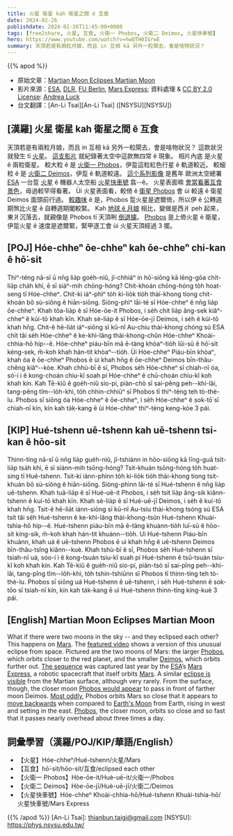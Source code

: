 ```yaml
---
title: 火星 衛星 kah 衛星之間 ê 互食
date: 2024-02-26
publishdate: 2024-02-26T11:45:00+0800
tags: [free2share, 火星, 互食, 火衛一 Phobos, 火衛二 Deimos, 火星快車號]
hero: https://www.youtube.com/watch?v=hwQTH0IGrwE
summary: 天頂若是有兩粒月娘，而且 in 互相 kā 另外一粒閘去，會是啥物狀況？
---
```


{{% apod %}}

- 原始文章：[Martian Moon Eclipses Martian Moon](https://apod.nasa.gov/apod/ap240226.html)
- 影片來源：[ESA](https://www.esa.int/), [DLR](https://www.dlr.de/EN/organisation-dlr/dlr/dlr-at-a-glance.html), [FU Berlin](https://www.fu-berlin.de/), [Mars Express](https://www.esa.int/Science_Exploration/Space_Science/Mars_Express); 資料處理 & [CC BY 2.0 License](https://creativecommons.org/licenses/by/2.0/): [Andrea Luck](https://twitter.com/andrluck)
- 台文翻譯：[An-Li Tsai][An-Li Tsai] ([NSYSU][NSYSU])

## [漢羅] 火星 衛星 kah 衛星之間 ê 互食
天頂若是有兩粒月娘，而且 in 互相 kā 另外一粒閘去，會是啥物狀況？
這款狀況就發生 tī [火星][Mars 1]。
[這支影片][featured video] 就紀錄著太空中這款無四常 ê 現象。
相片內底 是火星 ê 兩粒衛星。
較大粒 ê 是 [火衛一 Phobos][Phobos 1]，伊踅這粒紅色行星 ê 軌道較近。
較細粒 ê 是 [火衛二 Deimos][Deimos]，伊踅 ê 軌道較遠。
[這个系列影像][The sequence] 是舊年 歐洲太空總署 [ESA][ESA] 一台踅 [火星][Mars 2] ê 機器人太空船 [火星快車號][Mars Express] 翕--ê。
火星表面嘛 [會當看著互食景色][eclipse is visible]，毋過較罕得看著。
Ùi 火星表面看，較倚 ê [衛星 Phobos][Phobos would appear] 會 ùi 較遠 ê 衛星 Deimos 面頭前行過。
[較趣味][Most oddly] ê 是，Phobos 踅火星是遮爾倚，所以伊 ê 公轉週期煞比火星 ê 自轉週期閣較緊。
Kah [地球 ê 月娘][Earth's Moon] 相比，變做是西爿 peh 起來，東爿沉落去，就親像是 Phobos tī 天頂咧 [倒退攄][move backwards]。
[Phobos][Phobos 2] 是上倚火星 ê 衛星，伊踅火星 ê 速度是遮爾緊，緊甲逐工會 ùi 火星天頂經過 3 擺。

## [POJ] Hóe-chheⁿ ōe-chheⁿ kah ōe-chheⁿ chi-kan ê hō͘-si̍t
Thiⁿ-téng nā-sī ū nn̄g lia̍p goe̍h-niû, jî-chhiáⁿ in hō͘-siōng kā lēng-gōa chi̍t-lia̍p cha̍h khì, ē sī siáⁿ-mih chōng-hóng?
Chit-khoán chōng-hóng to̍h hoat-seng tī Hóe-chheⁿ.
Chit-ki iáⁿ-phìⁿ to̍h kí-lio̍k tio̍h thài-khong tiong chit-khoán bô sù-siông ê hiān-siōng.
Siòng-phìⁿ lāi-té sī Hóe-chheⁿ ê nn̄g lia̍p ōe-chheⁿ.
Khah tōa-lia̍p ê sī Hóe-ōe-it Phobos, i se̍h chit lia̍p âng-sek kiâⁿ-chheⁿ ê kúi-tō khah kīn.
Khah sè-lia̍p ê sī Hóe-ōe-jī Deimos, i se̍h ê kúi-tō khah hn̄g.
Chit-ê hē-lia̍t iáⁿ-siōng sī kū-nî Au-chiu thài-khong chóng sú ESA chi̍t tâi se̍h Hóe-chheⁿ ê ke-khì-lâng thài-khong-chûn Hóe-chheⁿ Khoài-chhia-hō hip--ê.
Hóe-chheⁿ piáu-bīn mā ē-tàng khòaⁿ-tio̍h lūi-sū ê hō͘-si̍t kéng-sek, m̄-koh khah hán-tit khòaⁿ--tio̍h.
Ùi Hóe-chheⁿ Piáu-bīn khòaⁿ, khah óa ê ōe-chheⁿ Phobos ē ùi khah hn̄g ê ōe-chheⁿ Deimos bīn-thâu-chêng kiâⁿ--kòe.
Khah chhù-bī ê sī, Phobos se̍h Hóe-chheⁿ sī chiah-nī óa, só͘-í i ê kong-choán chiu-kî soah pí Hóe-chheⁿ ê chū-choán chiu-kî koh khah kín.
Kah Tē-kiû ê goe̍h-niû sio-pí, piàn-chò sī sai-pêng peh--khí-lâi, tang-pêng tîm--lo̍h-khì, to̍h chhin-chhiūⁿ sī Phobos tī thiⁿ-téng teh tò-thè-lu.
Phobos sī siōng óa Hóe-chheⁿ ê ōe-chheⁿ, i se̍h Hóe-chheⁿ ê sok-tō͘ sī chiah-nī kín, kín kah ta̍k-kang ē ùi Hóe-chheⁿ thiⁿ-téng keng-kòe 3 pái.

## [KIP] Hué-tshenn uē-tshenn kah uē-tshenn tsi-kan ê hōo-si̍t
Thinn-tíng nā-sī ū nn̄g lia̍p gue̍h-niû, jî-tshiánn in hōo-siōng kā līng-guā tsi̍t-lia̍p tsa̍h khì, ē sī siánn-mih tsōng-hóng?
Tsit-khuán tsōng-hóng to̍h huat-sing tī Hué-tshenn.
Tsit-ki iánn-phìnn to̍h kí-lio̍k tio̍h thài-khong tiong tsit-khuán bô sù-siông ê hiān-siōng.
Siòng-phìnn lāi-té sī Hué-tshenn ê nn̄g lia̍p uē-tshenn.
Khah tuā-lia̍p ê sī Hué-uē-it Phobos, i se̍h tsit lia̍p âng-sik kiânn-tshenn ê kuí-tō khah kīn.
Khah sè-lia̍p ê sī Hué-uē-jī Deimos, i se̍h ê kuí-tō khah hn̄g.
Tsit-ê hē-lia̍t iánn-siōng sī kū-nî Au-tsiu thài-khong tsóng sú ESA tsi̍t tâi se̍h Hué-tshenn ê ke-khì-lâng thài-khong-tsûn Hué-tshenn Khuài-tshia-hō hip--ê.
Hué-tshenn piáu-bīn mā ē-tàng khuànn-tio̍h luī-sū ê hōo-si̍t kíng-sik, m̄-koh khah hán-tit khuànn--tio̍h.
Uì Hué-tshenn Piáu-bīn khuànn, khah uá ê uē-tshenn Phobos ē uì khah hn̄g ê uē-tshenn Deimos bīn-thâu-tsîng kiânn--kuè.
Khah tshù-bī ê sī, Phobos se̍h Hué-tshenn sī tsiah-nī uá, sóo-í i ê kong-tsuán tsiu-kî suah pí Hué-tshenn ê tsū-tsuán tsiu-kî koh khah kín.
Kah Tē-kiû ê gue̍h-niû sio-pí, piàn-tsò sī sai-pîng peh--khí-lâi, tang-pîng tîm--lo̍h-khì, to̍h tshin-tshiūnn sī Phobos tī thinn-tíng teh tò-thè-lu.
Phobos sī siōng uá Hué-tshenn ê uē-tshenn, i se̍h Hué-tshenn ê sok-tōo sī tsiah-nī kín, kín kah ta̍k-kang ē uì Hué-tshenn thinn-tíng king-kuè 3 pái.

## [English] Martian Moon Eclipses Martian Moon
What if there were two moons in the sky -- and they eclipsed each other?
This happens on [Mars][Mars 1].
The [featured video][featured video] shows a version of this unusual eclipse from space.
Pictured are the two moons of Mars: the larger [Phobos][Phobos 1], which orbits closer to the red planet, and the smaller [Deimos][Deimos], which orbits further out.
[The sequence][The sequence] was captured last year by the [ESA][ESA]’s [Mars Express][Mars Express], a robotic spacecraft that itself orbits [Mars][Mars 2].
A similar [eclipse is visible][eclipse is visible] from the Martian surface, although very rarely.
From the surface, though, the closer moon [Phobos would appear][Phobos would appear] to pass in front of farther moon Deimos.
[Most oddly][Most oddly], Phobos orbits Mars so close that it appears to [move backwards][move backwards] when compared to [Earth's Moon][Earth's Moon] from Earth, rising in west and setting in the east.
[Phobos][Phobos 2], the closer moon, orbits so close and so fast that it passes nearly overhead about three times a day.

## 詞彙學習（漢羅/POJ/KIP/華語/English）
- 【火星】Hóe-chheⁿ/Hué-tshenn/火星/Mars
- 【互食】hō͘-si̍t/hōo-si̍t/互食/eclipsed each other
- 【火衛一 Phobos】Hòe-ōe-it/Huè-uē-it/火衛一/Phobos
- 【火衛二 Deimos】Hòe-ōe-jī/Huè-uē-jī/火衛二/Deimos
- 【火星快車號】Hóe-chheⁿ Khoài-chhia-hō/Hué-tshenn Khuài-tshia-hō/火星快車號/Mars Express

{{% /apod %}}
[An-Li Tsai]: thianbun.taigi@gmail.com
[NSYSU]: https://phys.nsysu.edu.tw/

[copyright]: https://apod.nasa.gov/apod/fap/lib/about_apod.html#srapply
[License]: https://creativecommons.org/licenses/by/3.0/

[Mars 1]:https://science.nasa.gov/mars/
[featured video]:https://www.flickr.com/photos/192271236@N03/53339474142/in/photostream/ 
[Phobos 1]:https://apod.nasa.gov/apod/ap230731.html
[Deimos]:https://apod.nasa.gov/apod/ap010902.html
[The sequence]:https://www.flickr.com/photos/192271236@N03/53339522052/
[ESA]:https://www.esa.int/
[Mars Express]:https://www.esa.int/Science_Exploration/Space_Science/Mars_Express
[Mars 2]:https://en.wikipedia.org/wiki/Mars
[eclipse is visible]:https://apod.nasa.gov/apod/ap220509.html
[Phobos would appear]:https://en.wikipedia.org/wiki/Phobos_(moon)#/media/File:Phobos_fly-by_animation_ESA223006.gif
[Most oddly]:https://i2-prod.mirror.co.uk/incoming/article27598932.ece/ALTERNATES/s1200b/1_SWNS_SURPRISED_DOG_008.jpg
[move backwards]:https://en.wikipedia.org/wiki/Moonrise_and_moonset#Direction
[Earth's Moon]:https://apod.nasa.gov/apod/ap220421.html
[Phobos 2]:https://apod.nasa.gov/apod/ap220703.html
